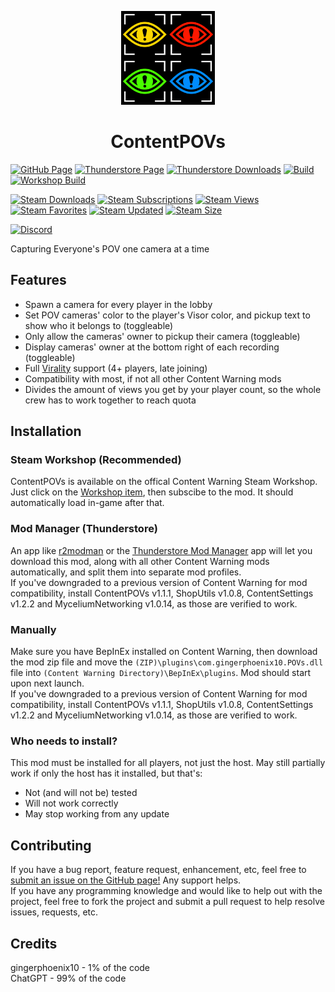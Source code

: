<p align="center"><img src="https://raw.githubusercontent.com/gingerphoenix10/ContentPOVs/main/logo.png" width="150"/></p><h1 align="center">ContentPOVs</h1>

[![GitHub Page](https://img.shields.io/badge/GitHub-ContentPOVs-blue?logo=github&style=for-the-badge)](https://github.com/gingerphoenix10/ContentPOVs/)
[![Thunderstore Page](https://img.shields.io/thunderstore/v/gingerphoenix10/ContentPOVs?style=for-the-badge&logo=thunderstore)](https://thunderstore.io/c/content-warning/p/gingerphoenix10/ContentPOVs/)
[![Thunderstore Downloads](https://img.shields.io/thunderstore/dt/gingerphoenix10/ContentPOVs?style=for-the-badge&logo=thunderstore&logoColor=white)](https://thunderstore.io/c/content-warning/p/gingerphoenix10/ContentPOVs)
[![Build](https://img.shields.io/github/actions/workflow/status/gingerphoenix10/ContentPOVs/build.yml?style=for-the-badge&logo=github&branch=main)](https://github.com/gingerphoenix10/ContentPOVs/actions/workflows/build.yml)
[![Workshop Build](https://img.shields.io/github/actions/workflow/status/gingerphoenix10/ContentPOVs/build.yml?style=for-the-badge&logo=github&branch=workshop&label=Workshop%20Build)](https://github.com/gingerphoenix10/ContentPOVs/actions/workflows/build.yml)

[![Steam Downloads](https://img.shields.io/steam/downloads/3382770586?style=for-the-badge&logo=steam)](https://steamcommunity.com/sharedfiles/filedetails/?id=3382770586)
[![Steam Subscriptions](https://img.shields.io/steam/subscriptions/3382770586?style=for-the-badge&logo=steam)](https://steamcommunity.com/sharedfiles/filedetails/?id=3382770586)
[![Steam Views](https://img.shields.io/steam/views/3382770586?style=for-the-badge&logo=steam)](https://steamcommunity.com/sharedfiles/filedetails/?id=3382770586)
[![Steam Favorites](https://img.shields.io/steam/favorites/3382770586?style=for-the-badge&logo=steam)](https://steamcommunity.com/sharedfiles/filedetails/?id=3382770586)
[![Steam Updated](https://img.shields.io/steam/update-date/3382770586?style=for-the-badge&logo=steam)](https://steamcommunity.com/sharedfiles/filedetails/?id=3382770586)
[![Steam Size](https://img.shields.io/steam/size/3382770586?style=for-the-badge&logo=steam)](https://steamcommunity.com/sharedfiles/filedetails/?id=3382770586)

[![Discord](https://img.shields.io/discord/1166129414547980459?logo=discord&logoColor=white&label=discord&color=3b6cff&style=for-the-badge)](https://discord.gg/TZ8qW4HRsG)

Capturing Everyone's POV one camera at a time

## Features
- Spawn a camera for every player in the lobby
- Set POV cameras' color to the player's Visor color, and pickup text to show who it belongs to (toggleable)
- Only allow the cameras' owner to pickup their camera (toggleable)
- Display cameras' owner at the bottom right of each recording (toggleable)
- Full [Virality](https://thunderstore.io/c/content-warning/p/MaxWasUnavailable/Virality/) support (4+ players, late joining)
- Compatibility with most, if not all other Content Warning mods
- Divides the amount of views you get by your player count, so the whole crew has to work together to reach quota

## Installation

### Steam Workshop (Recommended)
ContentPOVs is available on the offical Content Warning Steam Workshop. Just click on the [Workshop item](https://steamcommunity.com/sharedfiles/filedetails/?id=3382770586&tscn=1734505955), then subscibe to the mod. It should automatically load in-game after that.



### Mod Manager (Thunderstore)
An app like [r2modman](https://thunderstore.io/c/content-warning/p/ebkr/r2modman/) or the [Thunderstore Mod Manager](https://www.overwolf.com/app/Thunderstore-Thunderstore_Mod_Manager) app will let you download this mod, along with all other Content Warning mods automatically, and split them into separate mod profiles.<br>
If you've downgraded to a previous version of Content Warning for mod compatibility, install ContentPOVs v1.1.1, ShopUtils v1.0.8, ContentSettings v1.2.2 and MyceliumNetworking v1.0.14, as those are verified to work.

### Manually
Make sure you have BepInEx installed on Content Warning, then download the mod zip file and move the `(ZIP)\plugins\com.gingerphoenix10.POVs.dll` file into `(Content Warning Directory)\BepInEx\plugins`. Mod should start upon next launch.<br>
If you've downgraded to a previous version of Content Warning for mod compatibility, install ContentPOVs v1.1.1, ShopUtils v1.0.8, ContentSettings v1.2.2 and MyceliumNetworking v1.0.14, as those are verified to work.

### Who needs to install?
This mod must be installed for all players, not just the host. May still partially work if only the host has it installed, but that's:
- Not (and will not be) tested
- Will not work correctly
- May stop working from any update

## Contributing
If you have a bug report, feature request, enhancement, etc, feel free to [submit an issue on the GitHub page!](https://github.com/gingerphoenix10/ContentPOVs/issues) Any support helps.<br>
If you have any programming knowledge and would like to help out with the project, feel free to fork the project and submit a pull request to help resolve issues, requests, etc.

## Credits
gingerphoenix10 - 1% of the code<br>
ChatGPT - 99% of the code
